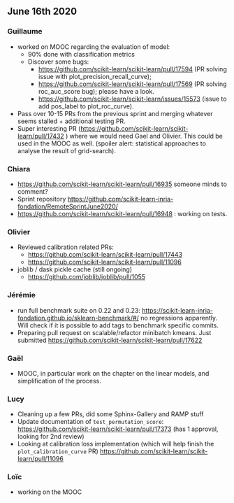 ## June 16th 2020

### Guillaume
* worked on MOOC regarding the evaluation of model:
    * 90% done with classification metrics
    * Discover some bugs: 
        * https://github.com/scikit-learn/scikit-learn/pull/17594 (PR solving issue with plot_precision_recall_curve);
        * https://github.com/scikit-learn/scikit-learn/pull/17569 (PR solving roc_auc_score bug); please have a look.
        * https://github.com/scikit-learn/scikit-learn/issues/15573 (issue to add pos_label to plot_roc_curve).
* Pass over 10-15 PRs from the previous sprint and merging whatever seems stalled + additional testing PR.
* Super interesting PR (https://github.com/scikit-learn/scikit-learn/pull/17432 ) where we would need Gael and Olivier.
  This could be used in the MOOC as well. (spoiler alert: statistical approaches to analyse the result of grid-search).

### Chiara
* https://github.com/scikit-learn/scikit-learn/pull/16935 someone minds to comment?
* Sprint repository https://github.com/scikit-learn-inria-fondation/RemoteSprintJune2020/
* https://github.com/scikit-learn/scikit-learn/pull/16948 : working on tests.

### Olivier
* Reviewed calibration related PRs:
  * https://github.com/scikit-learn/scikit-learn/pull/17443
  * https://github.com/scikit-learn/scikit-learn/pull/11096
* joblib / dask pickle cache (still ongoing) 
  * https://github.com/joblib/joblib/pull/1055

### Jérémie
* run full benchmark suite on 0.22 and 0.23: https://scikit-learn-inria-fondation.github.io/sklearn-benchmark/#/
  no regressions apparently. Will check if it is possible to add tags to benchmark specific commits.
* Preparing pull request on scalable/refactor minibatch kmeans.
  Just submitted https://github.com/scikit-learn/scikit-learn/pull/17622

### Gaël
* MOOC, in particular work on the chapter on the linear models, and simplification of the process.

### Lucy
* Cleaning up a few PRs, did some Sphinx-Gallery and RAMP stuff
* Update documentation of `test_permutation_score`: https://github.com/scikit-learn/scikit-learn/pull/17373
  (has 1 approval, looking for 2nd review)
* Looking at calibration loss implementation (which will help finish the `plot_calibration_curve` PR)
  https://github.com/scikit-learn/scikit-learn/pull/11096

### Loïc
* working on the MOOC
